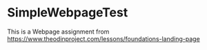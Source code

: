 # SimpleWebpageTest

This is a Webpage assignment from 
https://www.theodinproject.com/lessons/foundations-landing-page 

